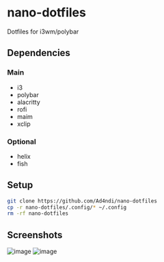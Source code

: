 # nano-dotfiles
Dotfiles for i3wm/polybar

## Dependencies
### Main
- i3
- polybar
- alacritty
- rofi
- maim
- xclip

### Optional
- helix
- fish

## Setup
```bash
git clone https://github.com/Ad4ndi/nano-dotfiles
cp -r nano-dotfiles/.config/* ~/.config
rm -rf nano-dotfiles
```

## Screenshots
![image](https://github.com/user-attachments/assets/873c4d7d-d160-4f95-afc5-f80b70dd9e71)
![image](https://github.com/user-attachments/assets/1090cb1d-23ac-4722-b4b5-f9e627d94587)
